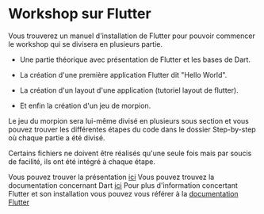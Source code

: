 # Workshop sur Flutter

Vous trouverez un manuel d'installation de Flutter pour pouvoir commencer le workshop qui se divisera en plusieurs partie.

+ Une partie théorique avec présentation de Flutter et les bases de Dart. 


+ La création d'une première application Flutter dit "Hello World".


+ La création d'un layout d'une application (tutoriel layout de flutter).


+ Et enfin la création d'un jeu de morpion. 

Le jeu du morpion sera lui-même divisé en plusieurs sous section et vous pouvez trouver les différentes étapes du code dans le dossier Step-by-step où chaque partie a été divisé. 

Certains fichiers ne doivent être réalisés qu'une seule fois mais par soucis de facilité, ils ont été intégré à chaque étape.


Vous pouvez trouver la présentation [ici](https://1drv.ms/p/s!Asi6b0PZXylnjADzCDbMP8SMInUW?e=T0sJ4l)
Vous pouvez trouvez la documentation concernant Dart [ici](https://1drv.ms/w/s!Asi6b0PZXylni354tUhmy1m1g_SU?e=as2vVY)
Pour plus d'information concertant Flutter et son installation vous pouvez vous référer à la [documentation Flutter](https://flutter.dev/docs)



